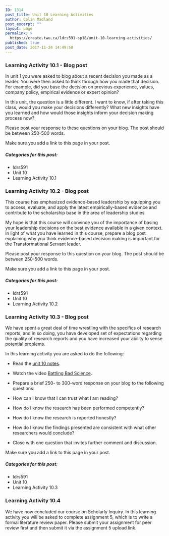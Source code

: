 ```yaml
---
ID: 1314
post_title: Unit 10 Learning Activities
author: Colin Madland
post_excerpt: ""
layout: page
permalink: >
  https://create.twu.ca/ldrs591-sp18/unit-10-learning-activities/
published: true
post_date: 2017-11-24 14:49:50
---
```

### Learning Activity 10.1 - Blog post

In unit 1 you were asked to blog about a recent decision you made as a leader. You were then asked to think through how you made that decision. For example, did you base the decision on previous experience, values, company policy, empirical evidence or expert opinion?

In this unit, the question is a little different. I want to know, if after taking this class, would you make your decisions differently? What new insights have you learned and how would those insights inform your decision making process now?

Please post your response to these questions on your blog. The post should be between 250-500 words.

Make sure you add a link to this page in your post.

##### Categories for this post:

* ldrs591
* Unit 10
* Learning Activity 10.1

### Learning Activity 10.2 - Blog post

This course has emphasized evidence-based leadership by equipping you to access, evaluate, and apply the latest empirically-based evidence and contribute to the scholarship base in the area of leadership studies.

My hope is that this course will convince you of the importance of basing your leadership decisions on the best evidence available in a given context. In light of what you have learned in this course, prepare a blog post explaining why you think evidence-based decision making is important for the Transformational Servant leader.

Please post your response to this question on your blog. The post should be between 250-500 words.

Make sure you add a link to this page in your post.

##### Categories for this post:

* ldrs591
* Unit 10
* Learning Activity 10.2

### Learning Activity 10.3 - Blog post

We have spent a great deal of time wrestling with the specifics of research reports, and in so doing, you have developed set of expectations regarding the quality of research reports and you have increased your ability to sense potential problems.

In this learning activity you are asked to do the following:

* Read the <a href="https://create.twu.ca/ldrs591-sp18/unit-10-notes/">unit 10 notes</a>.
* Watch the video [Battling Bad Science](https://www.ted.com/talks/ben_goldacre_battling_bad_science).
* Prepare a brief 250- to 300-word response on your blog to the following questions:

* How can I know that I can trust what I am reading?
* How do I know the research has been performed competently?
* How do I know the research is reported honestly?
* How do I know the findings presented are consistent with what other researchers would conclude?
* Close with one question that invites further comment and discussion.

Make sure you add a link to this page in your post.

##### Categories for this post:

* ldrs591
* Unit 10
* Learning Activity 10.3

### Learning Activity 10.4

We have now concluded our course on Scholarly Inquiry. In this learning activity you will be asked to complete assignment 5, which is to write a formal literature review paper. Please submit your assignment for peer review first and then submit it via the assignment 5 upload link.